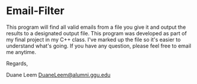 Email-Filter
============

This program will find all valid emails from a file you give it and output
the results to a designated output file.  This program was developed as 
part of my final project in my C++ class. I've marked up the file so it's
easier to understand what's going.  If you have any question, please feel
free to email me anytime.

Regards,

Duane Leem
DuaneLeem@alumni.ggu.edu
